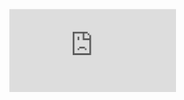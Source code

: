 <embed type="image/svg+xml" src="https://www.plantuml.com/plantuml/svg/PK-xJWGn3Epv2YiLI64FMcwJ3cWe41BLYiBP-3Ovh6JbDIyX_fr450XHUFoOiJoEUH5S4zp2vmd0Jps5PQvSnPctb9NCqxvHfKQ2QKkuaWlrtSAc7qpEI7qfaQ8zP6QAniB_rKGOSrbWwfe_j0N6GEp6KJ4mGQWIgR4N1cPY_ctzgD8Y0d9UYZDC1pN-MgGAdCCDvdORj09NR3bHSr6KYWvZa9s_PyAjpJZFprqbr7N3CEuq-WRIeHlmtiBZmvqpHtp5RPQywXKoYPvUdktxCr_V" />
